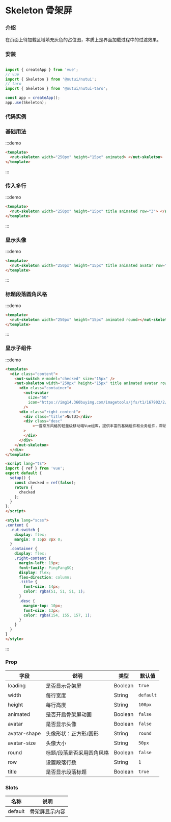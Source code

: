 # Skeleton 骨架屏

### 介绍

在页面上待加载区域填充灰色的占位图，本质上是界面加载过程中的过渡效果。

### 安装

```javascript

import { createApp } from 'vue';
// vue
import { Skeleton } from '@nutui/nutui';
// taro
import { Skeleton } from '@nutui/nutui-taro';

const app = createApp();
app.use(Skeleton);

```

### 代码实例

### 基础用法

:::demo
```html
<template>
  <nut-skeleton width="250px" height="15px" animated> </nut-skeleton>
</template>

```
:::

### 传入多行

:::demo
```html
<template>
  <nut-skeleton width="250px" height="15px" title animated row="3"> </nut-skeleton>
</template>

```
:::


### 显示头像

:::demo
```html
<template>
  <nut-skeleton width="250px" height="15px" title animated avatar row="3"> </nut-skeleton>
</template>
```
:::


### 标题段落圆角风格

:::demo
```html
<template>
  <nut-skeleton width="250px" height="15px" animated round></nut-skeleton>
</template>
```
:::


### 显示子组件

:::demo
```html
<template>
  <div class="content">
    <nut-switch v-model="checked" size="15px" />
    <nut-skeleton width="250px" height="15px" title animated avatar row="3" :loading="!checked">
      <div class="container">
        <nut-avatar
          size="50"
          icon="https://img14.360buyimg.com/imagetools/jfs/t1/167902/2/8762/791358/603742d7E9b4275e3/e09d8f9a8bf4c0ef.png"
        />
      <div class="right-content">
        <div class="title">NutUI</div>
        <div class="desc"
            >一套京东风格的轻量级移动端Vue组库，提供丰富的基础组件和业务组件，帮助开发者快速搭建移动应用。</div
        >
        </div>
      </div>
    </nut-skeleton>
  </div>
</template>

<script lang="ts">
import { ref } from 'vue';
export default {
  setup() {
    const checked = ref(false);
    return {
      checked
    };
  }
};
</script>

<style lang="scss">
.content {
  .nut-switch {
    display: flex;
    margin: 0 16px 8px 0;
  }
  .container {
    display: flex;
    .right-content {
      margin-left: 19px;
      font-family: PingFangSC;
      display: flex;
      flex-direction: column;
      .title {
        font-size: 14px;
        color: rgba(51, 51, 51, 1);
      }
      .desc {
        margin-top: 10px;
        font-size: 13px;
        color: rgba(154, 155, 157, 1);
      }
    }
  }
}
</style>

```
:::





### Prop  

| 字段       | 说明                                             | 类型    | 默认值    |
|------------|-------------------------------------------------|---------|----------|
| loading    | 是否显示骨架屏                                    | Boolean | `true`    | 
| width       | 每行宽度                                        | String  | `default` |
| height      | 每行高度                                        | String  | `100px`   |
| animated    | 是否开启骨架屏动画                                | Boolean  | `false`  |
| avatar      | 是否显示头像                                     | Boolean | `false`   |
| avatar-shape      | 头像形状：正方形/圆形                        | String | `round`   |
| avatar-size       | 头像大小                                   | String | `50px`    |
| round  | 标题/段落是否采用圆角风格                                | Boolean | `false`  |
| row    | 设置段落行数                                           | String | `1`       |
| title  | 是否显示段落标题                                        | Boolean | `true`   |


### Slots

| 名称    | 说明           |
|---------|---------------|
| default | 骨架屏显示内容  |

